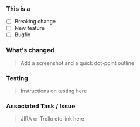 ### This is a

- [ ] Breaking change
- [ ] New feature
- [ ] Bugfix

### What's changed

> Add a screenshot and a quick dot-point outline

### Testing

> Instructions on testing here

### Associated Task / Issue

> JIRA or Trello etc link here
